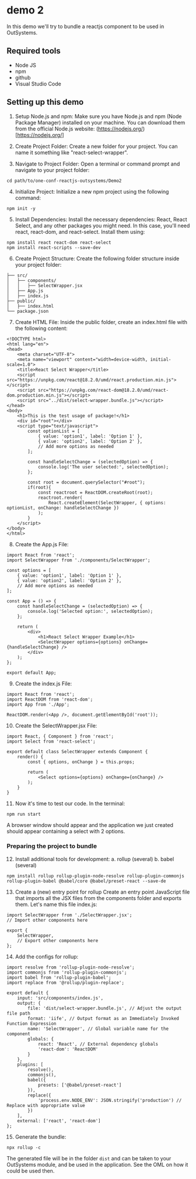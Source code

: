 # demo 2
In this demo we'll try to bundle a reactjs component to be used in OutSystems.

## Required tools
- Node JS
- npm
- github
- Visual Studio Code

## Setting up this demo

1. Setup Node.js and npm:
Make sure you have Node.js and npm (Node Package Manager) installed on your machine. You can download them from the official Node.js website: (https://nodejs.org/)[https://nodejs.org/]

2. Create Project Folder:
Create a new folder for your project. You can name it something like "react-select-wrapper".

3. Navigate to Project Folder:
Open a terminal or command prompt and navigate to your project folder:
```
cd path/to/one-conf-reactjs-outsystems/Demo2
```

4. Initialize Project:
Initialize a new npm project using the following command:
```
npm init -y
```

5. Install Dependencies:
Install the necessary dependencies: React, React Select, and any other packages you might need. In this case, you'll need react, react-dom, and react-select. Install them using:
```
npm install react react-dom react-select
npm install react-scripts --save-dev
```

6. Create Project Structure:
Create the following folder structure inside your project folder:
```
├── src/
│   ├── components/
│   │   ├── SelectWrapper.jsx
│   ├── App.js
│   ├── index.js
├── public/
│   ├── index.html
└── package.json
```

7. Create HTML File:
Inside the public folder, create an index.html file with the following content:
```
<!DOCTYPE html>
<html lang="en">
<head>
    <meta charset="UTF-8">
    <meta name="viewport" content="width=device-width, initial-scale=1.0">
    <title>React Select Wrapper</title>
    <script src="https://unpkg.com/react@18.2.0/umd/react.production.min.js"></script>
    <script src="https://unpkg.com/react-dom@18.2.0/umd/react-dom.production.min.js"></script>
    <script src="../dist/select-wrapper.bundle.js"></script>
</head>
<body>
    <h1>This is the test usage of package!</h1>
    <div id="root"></div>
    <script type="text/javascript">
        const optionList = [
            { value: 'option1', label: 'Option 1' },
            { value: 'option2', label: 'Option 2' },
            // Add more options as needed
        ];

        const handleSelectChange = (selectedOption) => {
            console.log('The user selected:', selectedOption);
        };

        const root = document.querySelector("#root");
        if(root){
            const reactroot = ReactDOM.createRoot(root);
            reactroot.render(
                React.createElement(SelectWrapper, { options: optionList, onChange: handleSelectChange })
            );
        }
    </script>
</body>
</html>
```

8. Create the App.js File:
```
import React from 'react';
import SelectWrapper from './components/SelectWrapper';

const options = [
    { value: 'option1', label: 'Option 1' },
    { value: 'option2', label: 'Option 2' },
    // Add more options as needed
];

const App = () => {
    const handleSelectChange = (selectedOption) => {
        console.log('Selected option:', selectedOption);
    };

    return (
        <div>
            <h1>React Select Wrapper Example</h1>
            <SelectWrapper options={options} onChange={handleSelectChange} />
        </div>
    );
};

export default App;
```

9. Create the index.js File:
```
import React from 'react';
import ReactDOM from 'react-dom';
import App from './App';

ReactDOM.render(<App />, document.getElementById('root'));
```

10. Create the SelectWrapper.jsx File:
```
import React, { Component } from 'react';
import Select from 'react-select';

export default class SelectWrapper extends Component {
    render() {
        const { options, onChange } = this.props;

        return (
            <Select options={options} onChange={onChange} />
        );
    }
}
```

11. Now it's time to test our code. In the terminal:
```
npm run start
```
A browser window should appear and the application we just created should appear containing a select with 2 options.

### Preparing the project to bundle
12. Install additional tools for development:
   a. rollup (several)
   b. babel (several)
```
npm install rollup rollup-plugin-node-resolve rollup-plugin-commonjs rollup-plugin-babel @babel/core @babel/preset-react --save-de
```

13. Create a (new) entry point for rollup
Create an entry point JavaScript file that imports all the JSX files from the components folder and exports them. Let's name this file index.js:
```
import SelectWrapper from './SelectWrapper.jsx';
// Import other components here

export {
    SelectWrapper,
    // Export other components here
};

```

14. Add the configs for rollup:
```
import resolve from 'rollup-plugin-node-resolve';
import commonjs from 'rollup-plugin-commonjs';
import babel from 'rollup-plugin-babel';
import replace from '@rollup/plugin-replace';

export default {
    input: 'src/components/index.js',
    output: {
        file: 'dist/select-wrapper.bundle.js', // Adjust the output file path
        format: 'iife', // Output format as an Immediately Invoked Function Expression
        name: 'SelectWrapper', // Global variable name for the component
        globals: {
            react: 'React', // External dependency globals
            'react-dom': 'ReactDOM'
        }
    },
    plugins: [
        resolve(),
        commonjs(),
        babel({
            presets: ['@babel/preset-react']
        }),
        replace({
            'process.env.NODE_ENV': JSON.stringify('production') // Replace with appropriate value
        })
    ],
    external: ['react', 'react-dom']
};
```

15. Generate the bundle:
```
npx rollup -c
```
The generated file will be in the folder `dist` and can be taken to your OutSystems module, and be used in the application.
See the OML on how it could be used then. 
